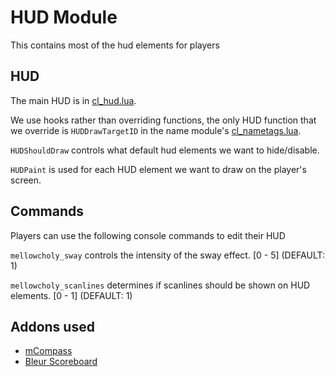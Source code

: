 # HUD Module

This contains most of the hud elements for players

## HUD

The main HUD is in [cl_hud.lua](./module/cl_hud.lua).

We use hooks rather than overriding functions, the only HUD function that we override is `HUDDrawTargetID` in the name module's [cl_nametags.lua](../name/module/cl_nametags.lua).

`HUDShouldDraw` controls what default hud elements we want to hide/disable.

`HUDPaint` is used for each HUD element we want to draw on the player's screen.

## Commands

Players can use the following console commands to edit their HUD

`mellowcholy_sway` controls the intensity of the sway effect. [0 - 5] (DEFAULT: 1)

`mellowcholy_scanlines` determines if scanlines should be shown on HUD elements. [0 - 1] (DEFAULT: 1)

## Addons used

* [mCompass](https://steamcommunity.com/sharedfiles/filedetails/?id=1452363997)
* [Bleur Scoreboard](https://www.gmodstore.com/market/view/bleur-scoreboard-intuitional-scoreboard-for-all-your-needs)
